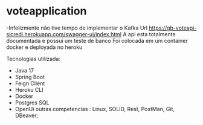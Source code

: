 # voteapplication

-Infelizmente não tive tempo de implementar o Kafka 
 Url https://gb-voteapi-sicredi.herokuapp.com/swagger-ui/index.html
 A api esta totalmente documentada e possui um teste de banco
 Foi colocada em um container docker e deployada no heroku

Tecnologias utilizada:
 * Java 17
 * Spring Boot
 * Feign Client
 * Heroku CLI
 * Docker
 * Postgres SQL
 * OpenUi
outras competencias : Linux, SOLID, Rest, PostMan, Git, DBeaver;
